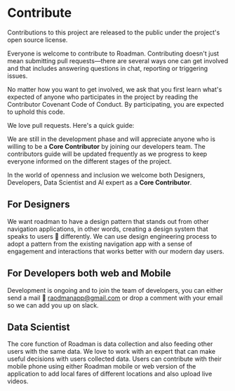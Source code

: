 # Contribute

Contributions to this project are released to the public under the project's open source license.

Everyone is welcome to contribute to Roadman. Contributing doesn't just mean submitting pull requests—there are several ways one can get involved and that includes answering questions in chat, reporting or triggering issues.

No matter how you want to get involved, we ask that you first learn what's expected of anyone who participates in the project by reading the Contributor Covenant Code of Conduct. By participating, you are expected to uphold this code.

We love pull requests. Here's a quick guide:

We are still in the development phase and will appreciate anyone who is willing to be a  __Core Contributor__ by joining our developers team. The contributors guide will be updated frequently as we progress to keep everyone informed on the different stages of the project. 

In the world of openness and inclusion we welcome both Designers, Developers, Data Scientist and AI expert as a **Core Contributor**.
## For Designers
We want roadman to have a design pattern that stands out from other navigation applications, in other words, creating a design system that speaks to users 👥 differently. 
We can use design engineering process to adopt a pattern from the existing navigation app with a sense of engagement and interactions that works better with our modern day users.

## For Developers both web and Mobile
Development is ongoing and to join the team of developers, you can either send a mail 📩 <raodmanapp@gmail.com> or drop a comment with your email so we can add you up on slack.

## Data Scientist
The core function of Roadman is data collection and also feeding other users with the same data. 
We love to work with an expert that can make useful decisions with users collected data.
Users can contribute with their mobile phone using either Roadman mobile or web version of the application to add local fares of different locations and also upload live videos.
